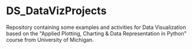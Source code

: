 # DS_DataVizProjects
Repository containing some examples and activities for Data Visualization based on the "Applied Plotting, Charting &amp; Data Representation in Python" course from University of Michigan.
